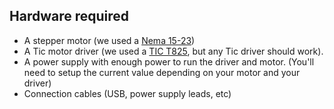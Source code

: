 ## Hardware required

- A stepper motor (we used a [Nema 15-23](https://www.pololu.com/category/140/nema-23-stepper-motors))
- A Tic motor driver (we used a [TIC T825](https://www.pololu.com/product/3131), but any Tic driver should work).
- A power supply with enough power to run the driver and  motor. (You'll need to setup the current value depending on your motor and your driver)
- Connection cables (USB, power supply leads, etc)